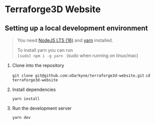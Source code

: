 <div>
  <h1>Terraforge3D Website</h1>
</div>

## Setting up a local development environment

> You need [NodeJS LTS (16)][nodejs] and [yarn][yarn] installed.
>
> To install yarn you can run <br> `[sudo] npm i -g yarn ` (sudo when running on linux/mac)

1. Clone into the repository

   `git clone git@github.com:xDarkyne/terraforge3d-website.git`
   `cd terraforge3d-website`

2. Install dependencies

   `yarn install`

3. Run the development server

   `yarn dev`

[nodejs]: https://nodejs.org/en/
[yarn]: https://classic.yarnpkg.com/lang/en/

